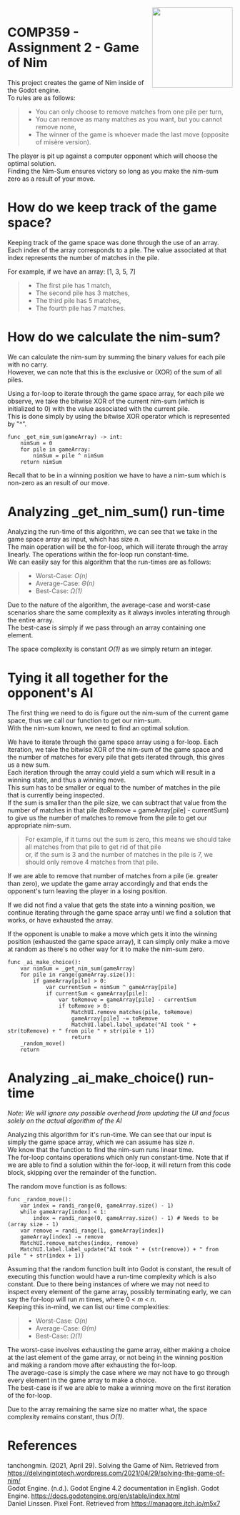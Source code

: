 <img src="https://github.com/TylerFairleigh/COMP359-AB1-Assignment2/assets/60556017/08fa1226-045f-458e-bb40-d350bf90fbac" width=180 align="right" />   

# COMP359 - Assignment 2 - Game of Nim
<p>This project creates the game of Nim inside of the Godot engine.<br>
To rules are as follows:<br>

> - You can only choose to remove matches from one pile per turn,
> - You can remove as many matches as you want, but you cannot remove none,  
> - The winner of the game is whoever made the last move (opposite of misère version).

The player is pit up against a computer opponent which will choose the optimal solution.<br>
Finding the Nim-Sum ensures victory so long as you make the nim-sum zero as a result of your move.</p>

# How do we keep track of the game space?  
<p>Keeping track of the game space was done through the use of an array.<br>
Each index of the array corresponds to a pile. The value associated at that index represents the number of matches in the pile.</p>
<p>For example, if we have an array: [1, 3, 5, 7]  

> - The first pile has 1 match,  
> - The second pile has 3 matches,  
> - The third pile has 5 matches,  
> - The fourth pile has 7 matches. </p>

# How do we calculate the nim-sum?  
We can calculate the nim-sum by summing the binary values for each pile with no carry.  
However, we can note that this is the exclusive or (XOR) of the sum of all piles.  
  
Using a for-loop to iterate through the game space array, for each pile we observe, we take the bitwise XOR of the current nim-sum (which is initialized to 0) with the value associated with the current pile.  
This is done simply by using the bitwise XOR operator which is represented by "^".  
  
``` 
func _get_nim_sum(gameArray) -> int:
	nimSum = 0  
	for pile in gameArray:  
		nimSum = pile ^ nimSum  
	return nimSum  
```
  
Recall that to be in a winning position we have to have a nim-sum which is non-zero as an result of our move.  

# Analyzing _get_nim_sum() run-time
<p>Analyzing the run-time of this algorithm, we can see that we take in the game space array as input, which has size <i>n</i>.<br>
The main operation will be the for-loop, which will iterate through the array linearly. The operations within the for-loop run constant-time.<br>
We can easily say for this algorithm that the run-times are as follows:

> - Worst-Case: *O(n)*
> - Average-Case: *Θ(n)*
> - Best-Case: *Ω(1)*

Due to the nature of the algorithm, the average-case and worst-case scenarios share the same complexity as it always involes interating through the entire array.<br>
The best-case is simply if we pass through an array containing one element.<br>

The space complexity is constant <i>O(1)</i> as we simply return an integer.

# Tying it all together for the opponent's AI  

<p>The first thing we need to do is figure out the nim-sum of the current game space, thus we call our function to get our nim-sum.<br>  
With the nim-sum known, we need to find an optimal solution.</p>
<p>We have to iterate through the game space array using a for-loop. Each iteration, we take the bitwise XOR of the nim-sum of the game space and the number of matches for every pile that gets iterated through, this gives us a new sum.<br>
Each iteration through the array could yield a sum which will result in a winning state, and thus a winning move.<br>
This sum has to be smaller or equal to the number of matches in the pile that is currently being inspected.<br>
If the sum is smaller than the pile size, we can subtract that value from the number of matches in that pile (toRemove = gameArray[pile] - currentSum) to give us the number of matches to remove from the pile to get our appropriate nim-sum.<br>

> For example, if it turns out the sum is zero, this means we should take all matches from that pile to get rid of that pile  
> or, if the sum is 3 and the number of matches in the pile is 7, we should only remove 4 matches from that pile.

If we are able to remove that number of matches from a pile (ie. greater than zero), we update the game array accordingly and that ends the opponent's turn leaving the player in a losing position.</p>
<p>If we did not find a value that gets the state into a winning position, we continue iterating through the game space array until we find a solution that works, or have exhausted the array.</p>
<p>If the opponent is unable to make a move which gets it into the winning position (exhausted the game space array), it can simply only make a move at random as there's no other way for it to make the nim-sum zero.</p>

```
func _ai_make_choice():
	var nimSum = _get_nim_sum(gameArray)
	for pile in range(gameArray.size()):
		if gameArray[pile] > 0:
			var currentSum = nimSum ^ gameArray[pile]
			if currentSum < gameArray[pile]:
				var toRemove = gameArray[pile] - currentSum
				if toRemove > 0:
					MatchUI.remove_matches(pile, toRemove)
					gameArray[pile] -= toRemove
					MatchUI.label.label_update("AI took " + str(toRemove) + " from pile " + str(pile + 1))
					return
	_random_move()
	return 
```

# Analyzing _ai_make_choice() run-time
*Note: We will ignore any possible overhead from updating the UI and focus solely on the actual algorithm of the AI*
<p>Analyzing this algorithm for it's run-time. We can see that our input is simply the game space array, which we can assume has size <i>n</i>.<br>
We know that the function to find the nim-sum runs linear time.<br>
The for-loop contains operations which only run constant-time. Note that if we are able to find a solution within the for-loop, it will return from this code block, skipping over the remainder of the function.<br>

The random move function is as follows:
```
func _random_move():
	var index = randi_range(0, gameArray.size() - 1)
	while gameArray[index] < 1:
		index = randi_range(0, gameArray.size() - 1) # Needs to be (array size - 1)
	var remove = randi_range(1, gameArray[index])
	gameArray[index] -= remove
	MatchUI.remove_matches(index, remove)
	MatchUI.label.label_update("AI took " + (str(remove)) + " from pile " + str(index + 1))
```

Assuming that the random function built into Godot is constant, the result of executing this function would have a run-time complexity which is also constant.
Due to there being instances of where we may not need to inspect every element of the game array, possibly terminating early, we can say the for-loop will run *m* times, where 0 < *m* < *n*.<br>
Keeping this in-mind, we can list our time complexities:

> - Worst-Case: *O(n)*
> - Average-Case: *Θ(m)*
> - Best-Case: *Ω(1)*

The worst-case involves exhausting the game array, either making a choice at the last element of the game array, or not being in the winning position and making a random move after exhausting the for-loop. <br>
The average-case is simply the case where we may not have to go through every element in the game array to make a choice. <br>
The best-case is if we are able to make a winning move on the first iteration of the for-loop. <br>

Due to the array remaining the same size no matter what, the space complexity remains constant, thus *O(1)*.
</p>

# References

tanchongmin. (2021, April 29). Solving the Game of Nim. Retrieved from https://delvingintotech.wordpress.com/2021/04/29/solving-the-game-of-nim/ \
Godot Engine. (n.d.). Godot Engine 4.2 documentation in English. Godot Engine. https://docs.godotengine.org/en/stable/index.html \
Daniel Linssen. Pixel Font. Retrieved from https://managore.itch.io/m5x7
